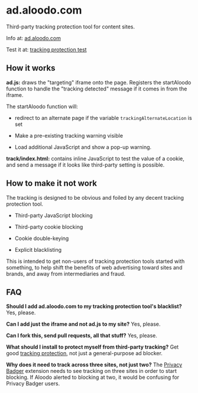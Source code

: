 ad.aloodo.com
=============

Third-party tracking protection tool for content sites.

Info at: [ad.aloodo.com](http://ad.aloodo.com/)

Test it at: [tracking protection test](http://www.aloodo.org/test/)

How it works
------------

**ad.js:** draws the "targeting" iframe onto the page.  Registers the startAloodo function to handle the "tracking detected" message if it comes in from the iframe.

The startAloodo function will:

 * redirect to an alternate page if the variable
   `trackingAlternateLocation` is set

 * Make a pre-existing tracking warning visible

 * Load additional JavaScript and show a pop-up warning.

**track/index.html:** contains inline JavaScript to test the value of a cookie, and send a message if it looks like third-party setting is possible. 


How to make it not work
-----------------------

The tracking is designed to be obvious and foiled by any decent tracking protection tool.  

 * Third-party JavaScript blocking

 * Third-party cookie blocking

 * Cookie double-keying

 * Explicit blacklisting

This is intended to get non-users of tracking protection tools started with something, to help shift the benefits of web advertising toward sites and brands, and away from intermediaries and fraud.


FAQ
---

**Should I add ad.aloodo.com to my tracking protection tool's blacklist?** Yes, please.

**Can I add just the iframe and not ad.js to my site?** Yes, please.

**Can I fork this, send pull requests, all that stuff?** Yes, please.

**What should I install to protect myself from third-party tracking?**  Get good [tracking protection](http://www.aloodo.org/protection/), not just
a general-purpose ad blocker.

**Why does it need to track across three sites, not just two?** The [Privacy Badger](https://www.eff.org/privacybadger) extension needs to see tracking on three sites in order to start blocking.  If Aloodo alerted to blocking at two, it would be confusing for Privacy Badger users.




